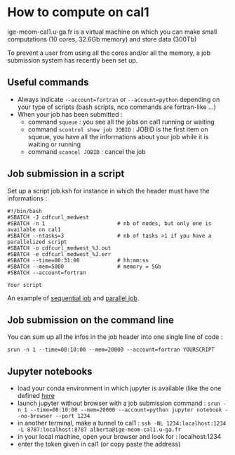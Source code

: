 # How to compute on cal1

ige-meom-cal1.u-ga.fr is a virtual machine on which you can make small computations (10 cores, 32.6Gb memory) and store data (300Tb)

To prevent a user from using all the cores and/or all the memory, a job submission system has recently been set up.

## Useful commands

 - Always indicate ```--account=fortran``` or ```--account=python``` depending on your type of scripts (bash scripts, nco commands are fortran-like ...)
 - When your job has been submitted :
    - command ```squeue```  : you see all the jobs on cal1 running or waiting
    - command ```scontrol show job JOBID``` : JOBID is the first item on squeue, you have all the informations about your job while it is waiting or running
    - command ```scancel JOBID``` : cancel the job
      
## Job submission in a script

Set up a script job.ksh for instance in which the header must have the informations :

```
#!/bin/bash
#SBATCH -J cdfcurl_medwest
#SBATCH -n 1                       # nb of nodes, but only one is available on cal1
#SBATCH --ntasks=3                 # nb of tasks >1 if you have a parallelized script
#SBATCH -o cdfcurl_medwest_%J.out
#SBATCH -e cdfcurl_medwest_%J.err
#SBATCH --time=00:31:00            # hh:mm:ss
#SBATCH --mem=5000                 # memory = 5Gb
#SBATCH --account=fortran

Your script
```

An example of [sequential job](https://github.com/meom-group/tutos/blob/master/cal1/jobs/job_seq_compute_vorticity_MEDWEST60.ksh) and [parallel job](https://github.com/meom-group/tutos/blob/master/cal1/jobs/job_par_compute_vorticity_density_MEDWEST60.ksh).

## Job submission on the command line

You can sum up all the infos in the job header into one single line of code : 

```
srun -n 1 --time=00:10:00 --mem=20000 --account=fortran YOURSCRIPT
```


## Jupyter notebooks

  - load your conda environment in which jupyter is available (like the one defined [here](https://github.com/meom-group/tutos/blob/master/cal1/2020-03-20-AA-demo-dask-dashboard-xarray-on-cal1.ipynb)
  - launch jupyter without browser with a job submission command : ```srun -n 1 --time=00:10:00 --mem=20000 --account=python jupyter notebook --no-browser --port 1234```
  - in another terminal, make a tunnel to cal1 : ```ssh -NL 1234:localhost:1234 -L 8787:localhost:8787 alberta@ige-meom-cal1.u-ga.fr```
  - in your local machine, open your browser and look for : localhost:1234
  - enter the token given in cal1 (or copy paste the address)

